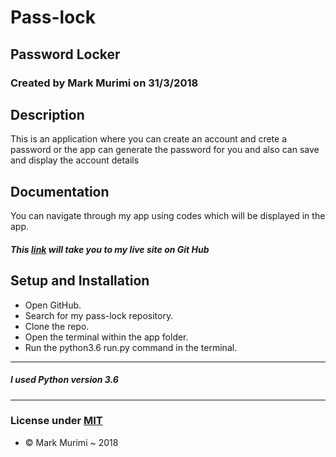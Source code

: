 # Pass-lock
## Password Locker

### Created by Mark Murimi on 31/3/2018

## Description

This is an application where you can create an account and crete a password or the app can generate the password for you and also can save and display the account details

## Documentation
You can navigate through my app using codes which will be displayed in the app.

##### This [link](https://github.com/markmurimi/pass-lock) will take you to my live site on Git Hub

## Setup and Installation
* Open GitHub.
* Search for my pass-lock repository.
* Clone the repo.
* Open the terminal within the app folder.
* Run the python3.6 run.py command in the terminal.
---
##### I used Python version 3.6
---

### License under [MIT]()
*  © Mark Murimi ~ 2018